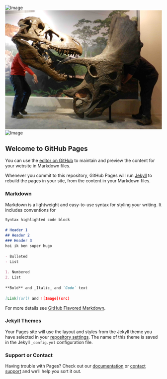 

![Image](https://cdn.pixabay.com/photo/2017/01/31/14/22/dino-2024517_1280.png)
![Image](trex-v-triceratops.jpg)
![Image](https://www.thoughtco.com/thmb/bte21c7kLCtcY9W3tBPOQwPSJkc=/768x0/filters:no_upscale():max_bytes(150000):strip_icc():format(webp)/476871207-58b5aa285f9b586046a23666.jpg)

## Welcome to GitHub Pages

You can use the [editor on GitHub](https://github.com/hugo245/shop.com/edit/master/index.md) to maintain and preview the content for your website in Markdown files.

Whenever you commit to this repository, GitHub Pages will run [Jekyll](https://jekyllrb.com/) to rebuild the pages in your site, from the content in your Markdown files.

### Markdown

Markdown is a lightweight and easy-to-use syntax for styling your writing. It includes conventions for

```markdown
Syntax highlighted code block

# Header 1
## Header 2
### Header 3
hoi ik ben super hugo

- Bulleted
- List

1. Numbered
2. List

**Bold** and _Italic_ and `Code` text

[Link](url) and ![Image](src)
```

For more details see [GitHub Flavored Markdown](https://guides.github.com/features/mastering-markdown/).

### Jekyll Themes

Your Pages site will use the layout and styles from the Jekyll theme you have selected in your [repository settings](https://github.com/hugo245/shop.com/settings). The name of this theme is saved in the Jekyll `_config.yml` configuration file.

### Support or Contact

Having trouble with Pages? Check out our [documentation](https://help.github.com/categories/github-pages-basics/) or [contact support](https://github.com/contact) and we’ll help you sort it out.
